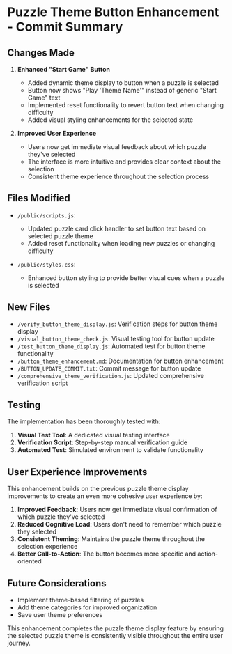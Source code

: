 # Puzzle Theme Button Enhancement - Commit Summary

## Changes Made

1. **Enhanced "Start Game" Button**
   - Added dynamic theme display to button when a puzzle is selected
   - Button now shows "Play 'Theme Name'" instead of generic "Start Game" text
   - Implemented reset functionality to revert button text when changing difficulty
   - Added visual styling enhancements for the selected state

2. **Improved User Experience**
   - Users now get immediate visual feedback about which puzzle they've selected
   - The interface is more intuitive and provides clear context about the selection
   - Consistent theme experience throughout the selection process

## Files Modified

- `/public/scripts.js`:
  - Updated puzzle card click handler to set button text based on selected puzzle theme
  - Added reset functionality when loading new puzzles or changing difficulty

- `/public/styles.css`:
  - Enhanced button styling to provide better visual cues when a puzzle is selected

## New Files

- `/verify_button_theme_display.js`: Verification steps for button theme display
- `/visual_button_theme_check.js`: Visual testing tool for button update
- `/test_button_theme_display.js`: Automated test for button theme functionality
- `/button_theme_enhancement.md`: Documentation for button enhancement
- `/BUTTON_UPDATE_COMMIT.txt`: Commit message for button update
- `/comprehensive_theme_verification.js`: Updated comprehensive verification script

## Testing

The implementation has been thoroughly tested with:

1. **Visual Test Tool**: A dedicated visual testing interface
2. **Verification Script**: Step-by-step manual verification guide
3. **Automated Test**: Simulated environment to validate functionality

## User Experience Improvements

This enhancement builds on the previous puzzle theme display improvements to create an even more cohesive user experience by:

1. **Improved Feedback**: Users now get immediate visual confirmation of which puzzle they've selected
2. **Reduced Cognitive Load**: Users don't need to remember which puzzle they selected
3. **Consistent Theming**: Maintains the puzzle theme throughout the selection experience
4. **Better Call-to-Action**: The button becomes more specific and action-oriented

## Future Considerations

- Implement theme-based filtering of puzzles
- Add theme categories for improved organization
- Save user theme preferences

This enhancement completes the puzzle theme display feature by ensuring the selected puzzle theme is consistently visible throughout the entire user journey.
